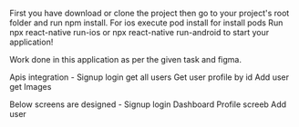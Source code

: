 
First you have download or clone the project then go to your project's root folder and run npm install.
For ios execute pod install for install pods
Run npx react-native run-ios or npx react-native run-android to start your application!


Work done in this application as per the given task and figma.

Apis integration - 
Signup
login
get all users
Get user profile by id
Add user
get Images

Below screens are designed - 
Signup
login
Dashboard
Profile screeb
Add user
